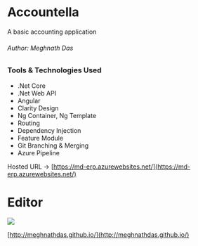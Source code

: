 # Accountella
A basic accounting application
###### Author: Meghnath Das

### Tools & Technologies Used
- .Net Core
- .Net Web API
- Angular
- Clarity Design
- Ng Container, Ng Template
- Routing
- Dependency Injection
- Feature Module
- Git Branching & Merging
- Azure Pipeline

Hosted URL -> [https://md-erp.azurewebsites.net/](https://md-erp.azurewebsites.net/)

# Editor

![](https://meghnathdas.github.io/public/images/MD_Logo_138X138.png)

[http://meghnathdas.github.io/](http://meghnathdas.github.io/)
